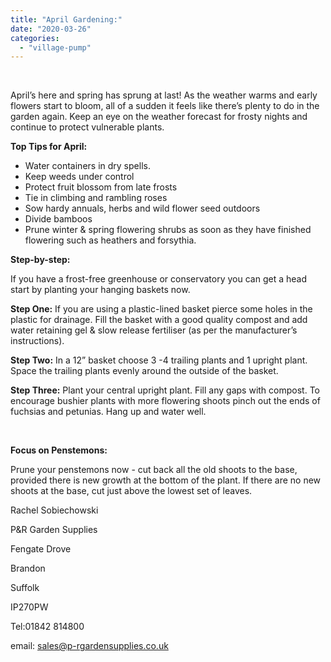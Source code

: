 ```yaml
---
title: "April Gardening:"
date: "2020-03-26"
categories: 
  - "village-pump"
---
```


 

April’s here and spring has sprung at last! As the weather warms and early flowers start to bloom, all of a sudden it feels like there’s plenty to do in the garden again. Keep an eye on the weather forecast for frosty nights and continue to protect vulnerable plants.

**Top Tips for April:**

- Water containers in dry spells.
- Keep weeds under control
- Protect fruit blossom from late frosts
- Tie in climbing and rambling roses
- Sow hardy annuals, herbs and wild flower seed outdoors
- Divide bamboos
- Prune winter & spring flowering shrubs as soon as they have finished flowering such as heathers and forsythia.

**Step-by-step:**

If you have a frost-free greenhouse or conservatory you can get a head start by planting your hanging baskets now.

**Step One:** If you are using a plastic-lined basket pierce some holes in the plastic for drainage. Fill the basket with a good quality compost and add water retaining gel & slow release fertiliser (as per the manufacturer’s instructions).

**Step Two:** In a 12” basket choose 3 -4 trailing plants and 1 upright plant. Space the trailing plants evenly around the outside of the basket.

**Step Three:** Plant your central upright plant. Fill any gaps with compost. To encourage bushier plants with more flowering shoots pinch out the ends of fuchsias and petunias. Hang up and water well.

 

**Focus on Penstemons:**

Prune your penstemons now - cut back all the old shoots to the base, provided there is new growth at the bottom of the plant. If there are no new shoots at the base, cut just above the lowest set of leaves.

Rachel Sobiechowski

P&R Garden Supplies

Fengate Drove

Brandon

Suffolk

IP270PW

Tel:01842 814800

email: sales@p-rgardensupplies.co.uk

